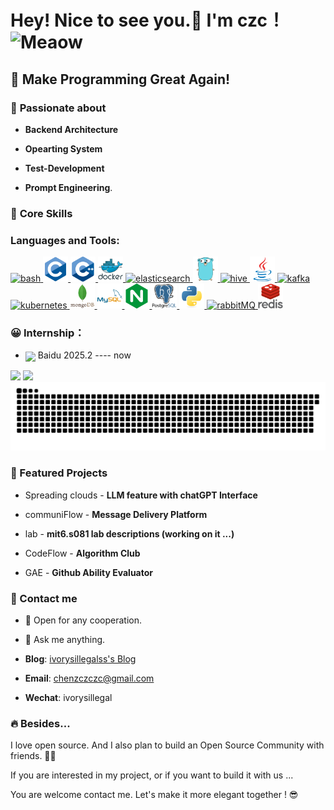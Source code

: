 # Hey! Nice to see you.👋 I'm czc！<img src="./img/cat.gif" alt="Meaow" width="50" /> 

## 🛫 Make Programming Great Again!

### 🔎 **Passionate about**

 - **Backend Architecture** 

 - **Opearting System**

 - **Test-Development**

 - **Prompt Engineering**.


### 🚀 **Core Skills**
<h3 align="left">Languages and Tools:</h3>
<p align="left"> <a href="https://www.gnu.org/software/bash/" target="_blank" rel="noreferrer"> <img src="https://www.vectorlogo.zone/logos/gnu_bash/gnu_bash-icon.svg" alt="bash" width="40" height="40"/> </a> <a href="https://www.cprogramming.com/" target="_blank" rel="noreferrer"> <img src="https://raw.githubusercontent.com/devicons/devicon/master/icons/c/c-original.svg" alt="c" width="40" height="40"/> </a> <a href="https://www.w3schools.com/cpp/" target="_blank" rel="noreferrer"> <img src="https://raw.githubusercontent.com/devicons/devicon/master/icons/cplusplus/cplusplus-original.svg" alt="cplusplus" width="40" height="40"/> </a> <a href="https://www.docker.com/" target="_blank" rel="noreferrer"> <img src="https://raw.githubusercontent.com/devicons/devicon/master/icons/docker/docker-original-wordmark.svg" alt="docker" width="40" height="40"/> </a> <a href="https://www.elastic.co" target="_blank" rel="noreferrer"> <img src="https://www.vectorlogo.zone/logos/elastic/elastic-icon.svg" alt="elasticsearch" width="40" height="40"/> </a> <a href="https://golang.org" target="_blank" rel="noreferrer"> <img src="https://raw.githubusercontent.com/devicons/devicon/master/icons/go/go-original.svg" alt="go" width="40" height="40"/> </a> <a href="https://hive.apache.org/" target="_blank" rel="noreferrer"> <img src="https://www.vectorlogo.zone/logos/apache_hive/apache_hive-icon.svg" alt="hive" width="40" height="40"/> </a> <a href="https://www.java.com" target="_blank" rel="noreferrer"> <img src="https://raw.githubusercontent.com/devicons/devicon/master/icons/java/java-original.svg" alt="java" width="40" height="40"/> </a> <a href="https://kafka.apache.org/" target="_blank" rel="noreferrer"> <img src="https://www.vectorlogo.zone/logos/apache_kafka/apache_kafka-icon.svg" alt="kafka" width="40" height="40"/> </a> <a href="https://kubernetes.io" target="_blank" rel="noreferrer"> <img src="https://www.vectorlogo.zone/logos/kubernetes/kubernetes-icon.svg" alt="kubernetes" width="40" height="40"/> </a> <a href="https://www.mongodb.com/" target="_blank" rel="noreferrer"> <img src="https://raw.githubusercontent.com/devicons/devicon/master/icons/mongodb/mongodb-original-wordmark.svg" alt="mongodb" width="40" height="40"/> </a> <a href="https://www.mysql.com/" target="_blank" rel="noreferrer"> <img src="https://raw.githubusercontent.com/devicons/devicon/master/icons/mysql/mysql-original-wordmark.svg" alt="mysql" width="40" height="40"/> </a> <a href="https://www.nginx.com" target="_blank" rel="noreferrer"> <img src="https://raw.githubusercontent.com/devicons/devicon/master/icons/nginx/nginx-original.svg" alt="nginx" width="40" height="40"/> </a> <a href="https://www.postgresql.org" target="_blank" rel="noreferrer"> <img src="https://raw.githubusercontent.com/devicons/devicon/master/icons/postgresql/postgresql-original-wordmark.svg" alt="postgresql" width="40" height="40"/> </a> <a href="https://www.python.org" target="_blank" rel="noreferrer"> <img src="https://raw.githubusercontent.com/devicons/devicon/master/icons/python/python-original.svg" alt="python" width="40" height="40"/> </a> <a href="https://www.rabbitmq.com" target="_blank" rel="noreferrer"> <img src="https://www.vectorlogo.zone/logos/rabbitmq/rabbitmq-icon.svg" alt="rabbitMQ" width="40" height="40"/> </a> <a href="https://redis.io" target="_blank" rel="noreferrer"> <img src="https://raw.githubusercontent.com/devicons/devicon/master/icons/redis/redis-original-wordmark.svg" alt="redis" width="40" height="40"/> </a> </p>


### 😀 **Internship**：

- <div align="left"><img align="center" src="https://www.baidu.com/img/flexible/logo/pc/result@2.png" height="20px">  Baidu 2025.2 ---- now</div> 

<div align="left">
    <img src="https://github-readme-stats-git-masterrstaa-rickstaa.vercel.app/api?username=ivorysillegalss&theme=tokyonight&show_icons=true" height="170px">
    <img src="https://github-readme-stats-git-masterrstaa-rickstaa.vercel.app/api/top-langs/?username=ivorysillegalss&layout=compact&theme=tokyonight" height="170px">
<div>

<picture>
  <source media="(prefers-color-scheme: dark)" srcset="https://raw.githubusercontent.com/ivorysillegalss/ivorysillegalss/output/github-contribution-grid-snake-dark.svg">
  <source media="(prefers-color-scheme: light)" srcset="https://raw.githubusercontent.com/ivorysillegalss/ivorysillegalss/output/github-contribution-grid-snake.svg">
  <img alt="github-snake" src="https://raw.githubusercontent.com/ivorysillegalss/ivorysillegalss/output/github-contribution-grid-snake.svg" />
</picture>

### 🔨 Featured Projects

- Spreading clouds - **LLM feature with chatGPT Interface**

- communiFlow - **Message Delivery Platform**

- lab - **mit6.s081 lab descriptions (working on it ...)**

- CodeFlow - **Algorithm Club**

- GAE - **Github Ability Evaluator**


### 🥳 Contact me

- 💼 Open for any cooperation.

- 💬 Ask me anything.

- **Blog**: [ivorysillegalss's Blog](http://124.71.78.67/)

- **Email**: chenzczczc@gmail.com

- **Wechat**: ivorysillegal

### 🔥 Besides...

I love open source. And I also plan to build an Open Source Community with friends. ✌🏻
	
If you are interested in my project, or if you want to build it with us ...

You are welcome contact me. Let's make it more elegant together ! 😎
